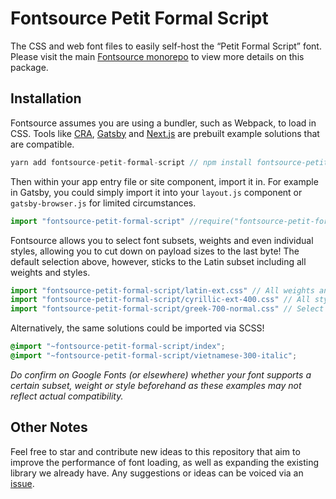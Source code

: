 # Fontsource Petit Formal Script

The CSS and web font files to easily self-host the “Petit Formal Script” font. Please visit the main [Fontsource monorepo](https://github.com/DecliningLotus/fontsource) to view more details on this package.

## Installation

Fontsource assumes you are using a bundler, such as Webpack, to load in CSS. Tools like [CRA](https://create-react-app.dev/), [Gatsby](https://www.gatsbyjs.org/) and [Next.js](https://nextjs.org/) are prebuilt example solutions that are compatible.

```javascript
yarn add fontsource-petit-formal-script // npm install fontsource-petit-formal-script
```

Then within your app entry file or site component, import it in. For example in Gatsby, you could simply import it into your `layout.js` component or `gatsby-browser.js` for limited circumstances.

```javascript
import "fontsource-petit-formal-script" //require("fontsource-petit-formal-script")
```

Fontsource allows you to select font subsets, weights and even individual styles, allowing you to cut down on payload sizes to the last byte! The default selection above, however, sticks to the Latin subset including all weights and styles.

```javascript
import "fontsource-petit-formal-script/latin-ext.css" // All weights and styles included.
import "fontsource-petit-formal-script/cyrillic-ext-400.css" // All styles included.
import "fontsource-petit-formal-script/greek-700-normal.css" // Select either normal or italic.
```

Alternatively, the same solutions could be imported via SCSS!

```scss
@import "~fontsource-petit-formal-script/index";
@import "~fontsource-petit-formal-script/vietnamese-300-italic";
```

_Do confirm on Google Fonts (or elsewhere) whether your font supports a certain subset, weight or style beforehand as these examples may not reflect actual compatibility._

## Other Notes

Feel free to star and contribute new ideas to this repository that aim to improve the performance of font loading, as well as expanding the existing library we already have. Any suggestions or ideas can be voiced via an [issue](https://github.com/DecliningLotus/fontsource/issues).
